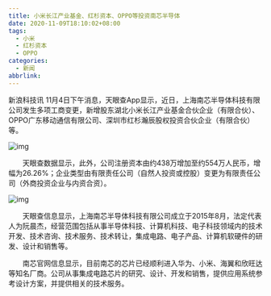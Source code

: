 ```yaml
---
title: 小米长江产业基金、红杉资本、OPPO等投资南芯半导体
date: 2020-11-09T18:10:02+08:00
tags:
  - 小米
  - 红杉资本
  - OPPO
categories:
  - 新闻
abbrlink:
---
```


新浪科技讯 11月4日下午消息，天眼查App显示，近日，上海南芯半导体科技有限公司发生多项工商变更，新增股东湖北小米长江产业基金合伙企业（有限合伙）、OPPO广东移动通信有限公司、深圳市红杉瀚辰股权投资合伙企业（有限合伙）等。

![img](https://cdn.jsdelivr.net/gh/yakeing/Documentation@main/Hexo/images/aedf-kcieywa2956126.png)

　　天眼查数据显示，此外，公司注册资本由约438万增加至约554万人民币，增幅为26.26%；企业类型由有限责任公司（自然人投资或控股）变更为有限责任公司（外商投资企业与内资合资）。

![img](https://cdn.jsdelivr.net/gh/yakeing/Documentation@main/Hexo/images/036b-kcieywa2957137.png)

　　天眼查信息显示，上海南芯半导体科技有限公司成立于2015年8月，法定代表人为阮晨杰，经营范围包括从事半导体科技、计算机科技、电子科技领域内的技术开发、技术咨询、技术服务、技术转让，集成电路、电子产品、计算机软硬件的研发、设计和销售等。

　　南芯官网信息显示，目前南芯的芯片已经顺利进入华为、小米、海翼和欣旺达等知名厂商。公司从事集成电路芯片的研究、设计、开发和销售，提供应用系统参考设计方案，并提供相关的技术服务。